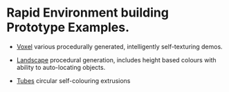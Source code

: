 # Rapid Environment building Prototype Examples.

* [Voxel](blocks/) various procedurally generated, intelligently self-texturing demos.

* [Landscape](surface/) procedural generation, includes height based colours with ability to auto-locating objects.

* [Tubes](cylinder/) circular self-colouring extrusions
